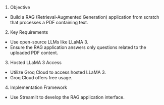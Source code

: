 1. Objective
  - Build a RAG (Retrieval-Augmented Generation) application from scratch that processes a PDF containing text.
 
2. Key Requirements
  - Use open-source LLMs like LLaMA 3.
  - Ensure the RAG application answers only questions related to the uploaded PDF content.
 
3. Hosted LLaMA 3 Access
  - Utilize Groq Cloud to access hosted LLaMA 3.
  - Groq Cloud offers free usage.
 
4. Implementation Framework
  - Use Streamlit to develop the RAG application interface.
